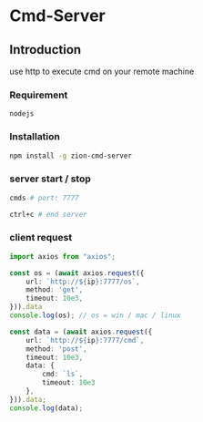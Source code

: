 # Cmd-Server

## Introduction
use http to execute cmd on your remote machine

### Requirement
```
nodejs
```

### Installation
```bash
npm install -g zion-cmd-server
```

### server start / stop
```bash
cmds # port: 7777

ctrl+c # end server 
```

### client request
```typescript
import axios from "axios";

const os = (await axios.request({
    url: `http://${ip}:7777/os`,
    method: 'get',
    timeout: 10e3,
})).data
console.log(os); // os = win / mac / linux

const data = (await axios.request({
    url: `http://${ip}:7777/cmd`,
    method: 'post',
    timeout: 10e3,
    data: {
        cmd: `ls`,
        timeout: 10e3
    },
})).data;
console.log(data);

```
